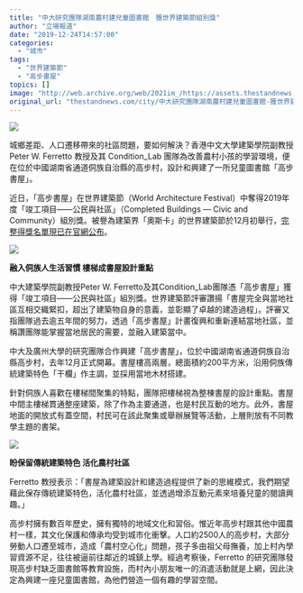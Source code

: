 ```yaml
---
title: "中大研究團隊湖南農村建兒童圖書館　獲世界建築節組別獎"
author: "立場報道"
date: "2019-12-24T14:57:00"
categories:
  - "城市"
tags:
  - "世界建築節"
  - "高步書屋"
topics: []
image: "http://web.archive.org/web/2021im_/https://assets.thestandnews.com/media/photos/Untitled-1-06_JtIMi_Pp7hTYv.png"
original_url: "thestandnews.com/city/中大研究團隊湖南農村建兒童圖書館-獲世界建築節組別獎"
---
```

![](http://web.archive.org/web/2021im_/https://assets.thestandnews.com/media/photos/Untitled-1-06_JtIMi_Pp7hTYv.png)

城鄉差距、人口遷移帶來的社區問題，要如何解決？香港中文大學建築學院副教授 Peter W. Ferretto 教授及其 Condition\_Lab 團隊為改善農村小孩的學習環境，便在位於中國湖南省通道侗族自治縣的高步村，設計和興建了一所兒童圖書館「高步書屋」。

近日，「高步書屋」在世界建築節（World Architecture Festival）中奪得2019年度「竣工項目——公民與社區」（Completed Buildings — Civic and Community）組別獎。被譽為建築界「奧斯卡」的世界建築節於12月初舉行，[完整得獎名單現已在官網公布](http://web.archive.org/web/20211229132431/https://www.worldarchitecturefestival.com/winners-2019)。

![](http://web.archive.org/web/2021im_/https://assets.thestandnews.com/media/photos/5dfc4fa96bedb_BnUYm_ZjblVmi.jpg)

**融入侗族人生活習慣 樓梯成書屋設計重點**

中大建築學院副教授Peter W. Ferretto及其Condition\_Lab團隊憑「高步書屋」獲得「竣工項目——公民與社區」組別獎。世界建築節評審讚揚「書屋完全與當地社區互相交織緊扣，超出了建築物自身的意義，並彰顯了卓越的建造過程」。評審又指團隊過去逾五年間的努力，透過「高步書屋」計畫復興和重新連結當地社區，並稱讚團隊能掌握當地居民的需要，並融入建築當中。

中大及廣州大學的研究團隊合作興建「高步書屋」，位於中國湖南省通道侗族自治縣高步村，去年12月正式開幕。書屋樓高兩層，總面積約200平方米，沿用侗族傳統建築特色「干欄」作主調，並採用當地木材搭建。

針對侗族人喜歡在樓梯間聚集的特點，團隊把樓梯視為整棟書屋的設計重點。書屋中間主樓梯貫通整座建築，除了作為主要通道，也是村民互動的地方。此外，書屋地面的開放式有蓋空間，村民可在該此聚集或舉辦展覽等活動，上層則放有不同教學主題的書架。

![](http://web.archive.org/web/2021im_/https://assets.thestandnews.com/media/photos/5dfc4fa9c2d9f_VAVfL_BYgV0FI.jpg)

**盼保留傳統建築特色 活化農村社區**

Ferretto 教授表示：「書屋為建築設計和建造過程提供了新的思維模式，我們期望藉此保存傳統建築特色，活化農村社區，並透過增添互動元素來培養兒童的閱讀興趣。」

高步村擁有數百年歷史，擁有獨特的地域文化和習俗。惟近年高步村跟其他中國農村一樣，其文化保護和傳承均受到城市化衝擊。人口約2500人的高步村，大部分勞動人口遷至城市，造成「農村空心化」問題，孩子多由祖父母撫養，加上村內學習資源不足，往往被逼前往鄰近的城鎮上學。經過考察後，Ferretto 的研究團隊發現高步村缺乏圖書館等教育設施，而村內小朋友唯一的消遣活動就是上網，因此決定為興建一座兒童圖書館，為他們營造一個有趣的學習空間。